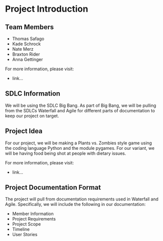# Project Introduction

## Team Members 
- Thomas Safago
- Kade Schrock
- Nate Merz
- Braxton Rider
- Anna Gettinger

For more information, please visit:
- link...

## SDLC Information
We will be using the SDLC Big Bang. As part of Big Bang, we will be pulling from the SDLCs Waterfall and Agile for different parts of documentation to keep our project on target.

## Project Idea
For our project, we will be making a Plants vs. Zombies style game using the coding language Python and the module pygames. For our variant, we will be having food being shot at people with dietary issues.

For more information, please visit: 
- link...

## Project Documentation Format
The project will pull from documentation requirements used in Waterfall and Agile. Specifically, we will include the following in our documentation:

- Member Information
- Project Requirements
- Project Scope
- Timeline
- User Stories
